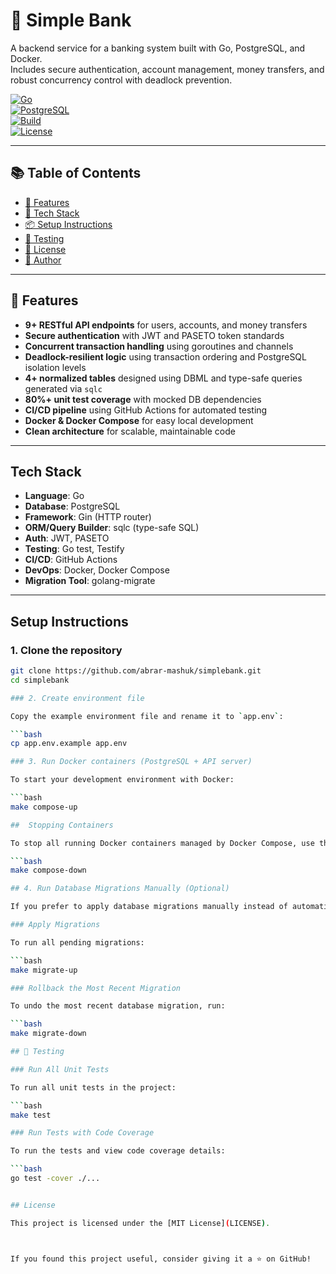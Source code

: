 # 🏦 Simple Bank

A backend service for a banking system built with Go, PostgreSQL, and Docker.  
Includes secure authentication, account management, money transfers, and robust concurrency control with deadlock prevention.

[![Go](https://img.shields.io/badge/Go-1.20+-blue)](https://golang.org)  
[![PostgreSQL](https://img.shields.io/badge/PostgreSQL-15-blue)](https://www.postgresql.org/)  
[![Build](https://img.shields.io/github/actions/workflow/status/abrar-mashuk/simplebank/ci.yml?branch=main)](https://github.com/abrar-mashuk/simplebank/actions)  
[![License](https://img.shields.io/github/license/abrar-mashuk/simplebank)](LICENSE)

---

## 📚 Table of Contents

- [🚀 Features](#-features)
- [🧰 Tech Stack](#-tech-stack)
- [📦 Setup Instructions](#-setup-instructions)
- [🧪 Testing](#-testing)
- [📝 License](#-license)
- [👤 Author](#-author)

---

## 🚀 Features

- **9+ RESTful API endpoints** for users, accounts, and money transfers  
- **Secure authentication** with JWT and PASETO token standards  
- **Concurrent transaction handling** using goroutines and channels  
- **Deadlock-resilient logic** using transaction ordering and PostgreSQL isolation levels  
- **4+ normalized tables** designed using DBML and type-safe queries generated via `sqlc`  
- **80%+ unit test coverage** with mocked DB dependencies  
- **CI/CD pipeline** using GitHub Actions for automated testing  
- **Docker & Docker Compose** for easy local development  
- **Clean architecture** for scalable, maintainable code  

---

## Tech Stack

- **Language**: Go  
- **Database**: PostgreSQL  
- **Framework**: Gin (HTTP router)  
- **ORM/Query Builder**: sqlc (type-safe SQL)  
- **Auth**: JWT, PASETO  
- **Testing**: Go test, Testify  
- **CI/CD**: GitHub Actions  
- **DevOps**: Docker, Docker Compose  
- **Migration Tool**: golang-migrate  

---

## Setup Instructions

### 1. Clone the repository

```bash
git clone https://github.com/abrar-mashuk/simplebank.git
cd simplebank

### 2. Create environment file

Copy the example environment file and rename it to `app.env`:

```bash
cp app.env.example app.env

### 3. Run Docker containers (PostgreSQL + API server)

To start your development environment with Docker:

```bash
make compose-up

##  Stopping Containers

To stop all running Docker containers managed by Docker Compose, use the following Make command:

```bash
make compose-down

## 4. Run Database Migrations Manually (Optional)

If you prefer to apply database migrations manually instead of automatically during container startup, you can use the following Make commands:

### Apply Migrations

To run all pending migrations:

```bash
make migrate-up

### Rollback the Most Recent Migration

To undo the most recent database migration, run:

```bash
make migrate-down

## 🧪 Testing

### Run All Unit Tests

To run all unit tests in the project:

```bash
make test

### Run Tests with Code Coverage

To run the tests and view code coverage details:

```bash
go test -cover ./...


## License

This project is licensed under the [MIT License](LICENSE).



If you found this project useful, consider giving it a ⭐ on GitHub!
